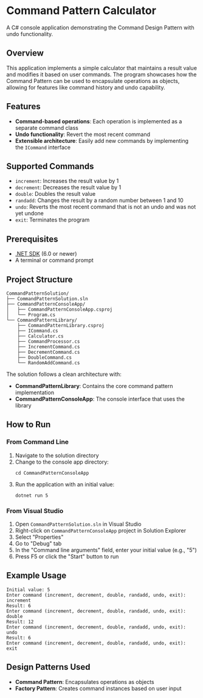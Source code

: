 # Command Pattern Calculator

A C# console application demonstrating the Command Design Pattern with undo functionality.

## Overview

This application implements a simple calculator that maintains a result value and modifies it based on user commands. The program showcases how the Command Pattern can be used to encapsulate operations as objects, allowing for features like command history and undo capability.

## Features

- **Command-based operations**: Each operation is implemented as a separate command class
- **Undo functionality**: Revert the most recent command
- **Extensible architecture**: Easily add new commands by implementing the `ICommand` interface

## Supported Commands

- `increment`: Increases the result value by 1
- `decrement`: Decreases the result value by 1
- `double`: Doubles the result value
- `randadd`: Changes the result by a random number between 1 and 10
- `undo`: Reverts the most recent command that is not an undo and was not yet undone
- `exit`: Terminates the program

## Prerequisites

- [.NET SDK](https://dotnet.microsoft.com/download) (6.0 or newer)
- A terminal or command prompt

## Project Structure

```
CommandPatternSolution/
├── CommandPatternSolution.sln
├── CommandPatternConsoleApp/
│   ├── CommandPatternConsoleApp.csproj
│   └── Program.cs
└── CommandPatternLibrary/
    ├── CommandPatternLibrary.csproj
    ├── ICommand.cs
    ├── Calculator.cs
    ├── CommandProcessor.cs
    ├── IncrementCommand.cs
    ├── DecrementCommand.cs
    ├── DoubleCommand.cs
    └── RandomAddCommand.cs
```

The solution follows a clean architecture with:
- **CommandPatternLibrary**: Contains the core command pattern implementation
- **CommandPatternConsoleApp**: The console interface that uses the library

## How to Run

### From Command Line

1. Navigate to the solution directory
2. Change to the console app directory:
   ```
   cd CommandPatternConsoleApp
   ```
3. Run the application with an initial value:
   ```
   dotnet run 5
   ```

### From Visual Studio

1. Open `CommandPatternSolution.sln` in Visual Studio
2. Right-click on `CommandPatternConsoleApp` project in Solution Explorer
3. Select "Properties"
4. Go to "Debug" tab
5. In the "Command line arguments" field, enter your initial value (e.g., "5")
6. Press F5 or click the "Start" button to run

## Example Usage

```
Initial value: 5
Enter command (increment, decrement, double, randadd, undo, exit): increment
Result: 6
Enter command (increment, decrement, double, randadd, undo, exit): double
Result: 12
Enter command (increment, decrement, double, randadd, undo, exit): undo
Result: 6
Enter command (increment, decrement, double, randadd, undo, exit): exit
```

## Design Patterns Used

- **Command Pattern**: Encapsulates operations as objects
- **Factory Pattern**: Creates command instances based on user input
